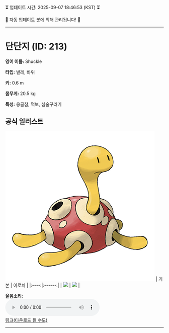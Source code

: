 
⏳ 업데이트 시간: 2025-09-07 18:46:53 (KST) ⏳

🤖 자동 업데이트 봇에 의해 관리됩니다! 🤖

---

# 단단지 (ID: 213)
**영어 이름:** Shuckle

**타입:** 벌레, 바위

**키:** 0.6 m

**몸무게:** 20.5 kg

**특성:** 옹골참, 먹보, 심술꾸러기

## 공식 일러스트
![](https://raw.githubusercontent.com/PokeAPI/sprites/master/sprites/pokemon/other/official-artwork/213.png)
| 기본 | 이로치 |
|:----:|:------:|
| <img src="http://play.pokemonshowdown.com/sprites/ani/shuckle.gif" width="200"> | <img src="http://play.pokemonshowdown.com/sprites/ani-shiny/shuckle.gif" width="200"> |

**울음소리:**<br><audio controls src="https://raw.githubusercontent.com/PokeAPI/cries/main/cries/pokemon/latest/213.ogg"></audio><br> [링크(다운로드 될 수도)](https://raw.githubusercontent.com/PokeAPI/cries/main/cries/pokemon/latest/213.ogg)


---
